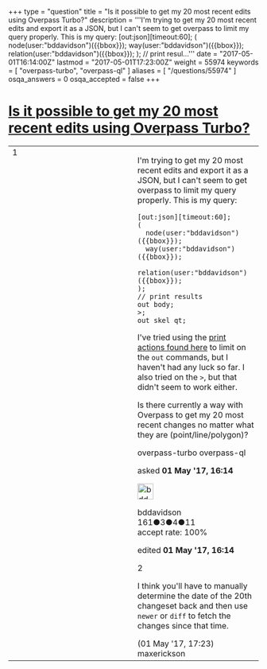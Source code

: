+++
type = "question"
title = "Is it possible to get my 20 most recent edits using Overpass Turbo?"
description = '''I&#x27;m trying to get my 20 most recent edits and export it as a JSON, but I can&#x27;t seem to get overpass to limit my query properly. This is my query: [out:json][timeout:60]; (  node(user:&quot;bddavidson&quot;)({{bbox}});  way(user:&quot;bddavidson&quot;)({{bbox}});  relation(user:&quot;bddavidson&quot;)({{bbox}}); ); // print resul...'''
date = "2017-05-01T16:14:00Z"
lastmod = "2017-05-01T17:23:00Z"
weight = 55974
keywords = [ "overpass-turbo", "overpass-ql" ]
aliases = [ "/questions/55974" ]
osqa_answers = 0
osqa_accepted = false
+++

<div class="headNormal">

# [Is it possible to get my 20 most recent edits using Overpass Turbo?](/questions/55974/is-it-possible-to-get-my-20-most-recent-edits-using-overpass-turbo)

</div>

<div id="main-body">

<div id="askform">

<table id="question-table" style="width:100%;">
<colgroup>
<col style="width: 50%" />
<col style="width: 50%" />
</colgroup>
<tbody>
<tr>
<td style="width: 30px; vertical-align: top"><div class="vote-buttons">
<span id="post-55974-upvote" class="ajax-command post-vote up" rel="nofollow" title="I like this post (click again to cancel)"> </span>
<div id="post-55974-score" class="post-score" title="current number of votes">
1
</div>
<span id="post-55974-downvote" class="ajax-command post-vote down" rel="nofollow" title="I dont like this post (click again to cancel)"> </span> <span id="favorite-mark" class="ajax-command favorite-mark" rel="nofollow" title="mark/unmark this question as favorite (click again to cancel)"> </span>
<div id="favorite-count" class="favorite-count">
&#10;</div>
</div></td>
<td><div id="item-right">
<div class="question-body">
<p>I'm trying to get my 20 most recent edits and export it as a JSON, but I can't seem to get overpass to limit my query properly. This is my query:</p>
<pre><code>[out:json][timeout:60];
(
  node(user:&quot;bddavidson&quot;)({{bbox}});
  way(user:&quot;bddavidson&quot;)({{bbox}});
  relation(user:&quot;bddavidson&quot;)({{bbox}});
);
// print results
out body;
&gt;;
out skel qt;</code></pre>
<p>I've tried using the <a href="http://wiki.openstreetmap.org/wiki/Overpass_API/Overpass_QL#Print_.28out.29">print actions found here</a> to limit on the <code>out</code> commands, but I haven't had any luck so far. I also tried on the <code>&gt;</code>, but that didn't seem to work either.</p>
<p>Is there currently a way with Overpass to get my 20 most recent changes no matter what they are (point/line/polygon)?</p>
</div>
<div id="question-tags" class="tags-container tags">
<span class="post-tag tag-link-overpass-turbo" rel="tag" title="see questions tagged &#39;overpass-turbo&#39;">overpass-turbo</span> <span class="post-tag tag-link-overpass-ql" rel="tag" title="see questions tagged &#39;overpass-ql&#39;">overpass-ql</span>
</div>
<div id="question-controls" class="post-controls">
&#10;</div>
<div class="post-update-info-container">
<div class="post-update-info post-update-info-user">
<p>asked <strong>01 May '17, 16:14</strong></p>
<img src="https://secure.gravatar.com/avatar/c37cbe38f485579bcc6a040b405b55e6?s=32&amp;d=identicon&amp;r=g" class="gravatar" width="32" height="32" alt="bddavidson&#39;s gravatar image" />
<p><span>bddavidson</span><br />
<span class="score" title="161 reputation points">161</span><span title="3 badges"><span class="badge1">●</span><span class="badgecount">3</span></span><span title="4 badges"><span class="silver">●</span><span class="badgecount">4</span></span><span title="11 badges"><span class="bronze">●</span><span class="badgecount">11</span></span><br />
<span class="accept_rate" title="Rate of the user&#39;s accepted answers">accept rate:</span> <span title="bddavidson has one accepted answer">100%</span></p>
</div>
<div class="post-update-info post-update-info-edited">
<p><span> edited <strong>01 May '17, 16:14</strong> </span></p>
</div>
</div>
<div id="comments-container-55974" class="comments-container">
<span id="55975"></span>
<div id="comment-55975" class="comment">
<div id="post-55975-score" class="comment-score">
2
</div>
<div class="comment-text">
<p>I think you'll have to manually determine the date of the 20th changeset back and then use <code>newer</code> or <code>diff</code> to fetch the changes since that time.</p>
</div>
<div id="comment-55975-info" class="comment-info">
<span class="comment-age">(01 May '17, 17:23)</span> <span class="comment-user userinfo">maxerickson</span>
</div>
</div>
</div>
<div id="comment-tools-55974" class="comment-tools">
&#10;</div>
<div class="clear">
&#10;</div>
<div id="comment-55974-form-container" class="comment-form-container">
&#10;</div>
<div class="clear">
&#10;</div>
</div></td>
</tr>
</tbody>
</table>

</div>

</div>

